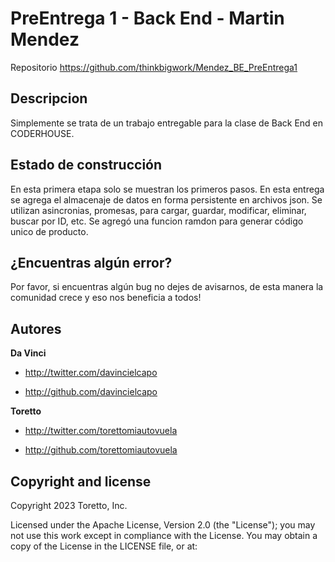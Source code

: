 PreEntrega 1 - Back End - Martin Mendez
====================

Repositorio
https://github.com/thinkbigwork/Mendez_BE_PreEntrega1


Descripcion
-----------

Simplemente se trata de un trabajo entregable para la clase de Back End en CODERHOUSE.



Estado de construcción
-----------

En esta primera etapa solo se muestran los primeros pasos. En esta entrega se agrega el almacenaje de datos en forma persistente en archivos json. Se utilizan asincronias, promesas, para cargar, guardar, modificar, eliminar, buscar por ID, etc.
Se agregó una funcion ramdon para generar código unico de producto.



¿Encuentras algún error?
-----------

Por favor, si encuentras algún bug no dejes de avisarnos, de esta manera la comunidad crece y eso nos beneficia a todos!



Autores
-------

**Da Vinci**

+ http://twitter.com/davincielcapo

+ http://github.com/davincielcapo

**Toretto**

+ http://twitter.com/torettomiautovuela

+ http://github.com/torettomiautovuela



Copyright and license
--------------------

Copyright 2023 Toretto, Inc.

Licensed under the Apache License, Version 2.0 (the "License");
you may not use this work except in compliance with the License.
You may obtain a copy of the License in the LICENSE file, or at:
